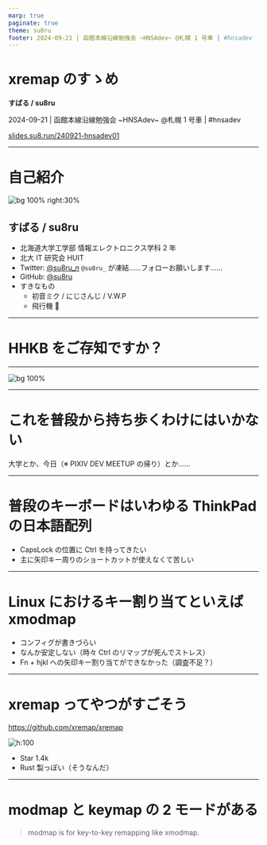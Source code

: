 ```yaml
---
marp: true
paginate: true
theme: su8ru
footer: 2024-09-21 | 函館本線沿線勉強会 ~HNSAdev~ @札幌 1 号車 | #hnsadev
---
```


# xremap のすゝめ

**すばる / su8ru**

2024-09-21 | 函館本線沿線勉強会 ~HNSAdev~ @札幌 1 号車 | #hnsadev

[slides.su8.run/240921-hnsadev01](https://slides.su8.run/240921-hnsadev01)

---

<!--
header: xremap のすゝめ | su8ru
-->

# 自己紹介

![bg 100% right:30%](https://su8.run/avatar?s=1080)

## すばる / su8ru

- 北海道大学工学部
  情報エレクトロニクス学科 2 年
- 北大 IT 研究会 HUIT
- Twitter: [@su8ru\__n_](https://twitter.com/su8ru_n)
  `@su8ru_` が凍結……フォローお願いします……
- GitHub: [@su8ru](https://github.com/su8ru)
- すきなもの
  - 初音ミク / にじさんじ / V.W.P
  - 飛行機 🔴

---

# HHKB をご存知ですか？

---

![bg 100%](https://www.pfu.ricoh.com/direct/hhkb/images/detail_pd-kb800yns-2.jpg)

---

# これを普段から持ち歩くわけにはいかない

大学とか、今日（※ PIXIV DEV MEETUP の帰り）とか……

---

# 普段のキーボードはいわゆる ThinkPad の日本語配列

- CapsLock の位置に Ctrl を持ってきたい
- 主に矢印キー周りのショートカットが使えなくて苦しい

---

# Linux におけるキー割り当てといえば xmodmap

- コンフィグが書きづらい
- なんか安定しない（時々 Ctrl のリマップが死んでストレス）
- Fn + hjkl への矢印キー割り当てができなかった（調査不足？）

---

# xremap ってやつがすごそう

https://github.com/xremap/xremap

![h:100](https://github.com/xremap/xremap/blob/master/.github/xremap.png?raw=true)

- Star 1.4k
- Rust 製っぽい（そうなんだ）

---

# modmap と keymap の 2 モードがある

> modmap is for key-to-key remapping like xmodmap.
